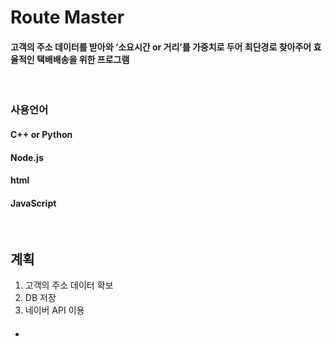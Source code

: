 # Route Master
#### 고객의 주소 데이터를 받아와 ‘소요시간 or 거리’를 가중치로 두어 최단경로 찾아주어 효율적인 택배배송을 위한 프로그램   
  
</br>

### 사용언어 
#### C++ or Python
#### Node.js
#### html
#### JavaScript

</br>

## 계획
1. 고객의 주소 데이터 확보 
2. DB 저장
3. 네이버 API 이용
 - ####   
